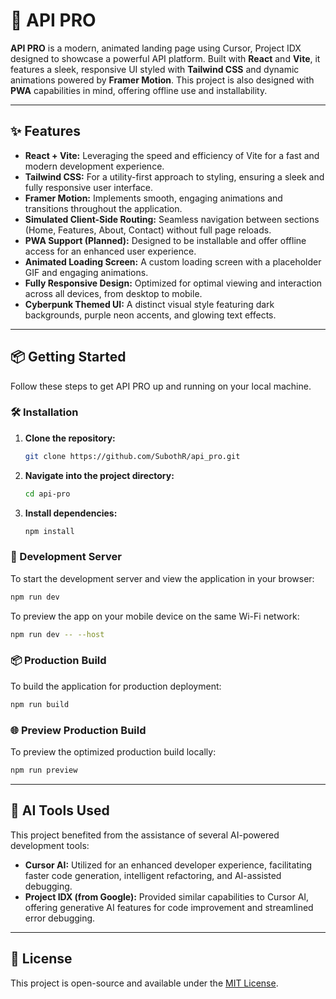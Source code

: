 # 🚀 API PRO

**API PRO** is a modern, animated landing page using Cursor, Project IDX designed to showcase a powerful API platform. Built with **React** and **Vite**, it features a sleek, responsive UI styled with **Tailwind CSS** and dynamic animations powered by **Framer Motion**. This project is also designed with **PWA** capabilities in mind, offering offline use and installability.

---

## ✨ Features

* **React + Vite:** Leveraging the speed and efficiency of Vite for a fast and modern development experience.
* **Tailwind CSS:** For a utility-first approach to styling, ensuring a sleek and fully responsive user interface.
* **Framer Motion:** Implements smooth, engaging animations and transitions throughout the application.
* **Simulated Client-Side Routing:** Seamless navigation between sections (Home, Features, About, Contact) without full page reloads.
* **PWA Support (Planned):** Designed to be installable and offer offline access for an enhanced user experience.
* **Animated Loading Screen:** A custom loading screen with a placeholder GIF and engaging animations.
* **Fully Responsive Design:** Optimized for optimal viewing and interaction across all devices, from desktop to mobile.
* **Cyberpunk Themed UI:** A distinct visual style featuring dark backgrounds, purple neon accents, and glowing text effects.

---

## 📦 Getting Started

Follow these steps to get API PRO up and running on your local machine.

### 🛠️ Installation

1.  **Clone the repository:**
    ```bash
    git clone https://github.com/SubothR/api_pro.git
    ```

2.  **Navigate into the project directory:**
    ```bash
    cd api-pro
    ```

3.  **Install dependencies:**
    ```bash
    npm install
    ```

### 🚀 Development Server

To start the development server and view the application in your browser:

```bash
npm run dev
```

To preview the app on your mobile device on the same Wi-Fi network:

```bash
npm run dev -- --host
```

### 📦 Production Build

To build the application for production deployment:

```bash
npm run build
```

### 🌐 Preview Production Build

To preview the optimized production build locally:

```bash
npm run preview
```

---

## 🤖 AI Tools Used

This project benefited from the assistance of several AI-powered development tools:

* **Cursor AI:** Utilized for an enhanced developer experience, facilitating faster code generation, intelligent refactoring, and AI-assisted debugging.
* **Project IDX (from Google):** Provided similar capabilities to Cursor AI, offering generative AI features for code improvement and streamlined error debugging.

---

## 📄 License

This project is open-source and available under the [MIT License](https://opensource.org/licenses/MIT).
